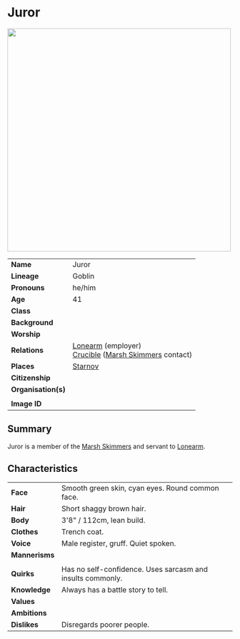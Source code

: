 # Juror

<img src="https://raw.githubusercontent.com/jesskelsall/astarus-images/main/characters/portraits/imageid.png" height="500" />

|||
| --- | --- |
| **Name** | Juror | character.4
| **Lineage** | Goblin |
| **Pronouns** | he/him |
| **Age** | 41 |
| **Class** | |
| **Background** | |
| **Worship** | |
| **Relations** | [Lonearm](lonearm.md) (employer)<br>[Crucible](crucible.md) ([Marsh Skimmers](../organisations/criminals/marsh-skimmers.md) contact) |
| **Places** | [Starnov](../places/cities/starnov.md) |
| **Citizenship** | |
| **Organisation(s)** | |
|||
| **Image ID** | |

## Summary

Juror is a member of the [Marsh Skimmers](../organisations/criminals/marsh-skimmers.md) and servant to [Lonearm](lonearm.md).

## Characteristics

| | |
| --- | --- |
| **Face** | Smooth green skin, cyan eyes. Round common face. | characteristics.2
| **Hair** | Short shaggy brown hair. |
| **Body** | 3'8" / 112cm, lean build. |
| **Clothes** | Trench coat. |
| **Voice** | Male register, gruff. Quiet spoken. |
| **Mannerisms** | |
| | |
| **Quirks** | Has no self-confidence. Uses sarcasm and insults commonly. |
| **Knowledge** | Always has a battle story to tell. |
| **Values** | |
| **Ambitions** | |
| **Dislikes** | Disregards poorer people. |
